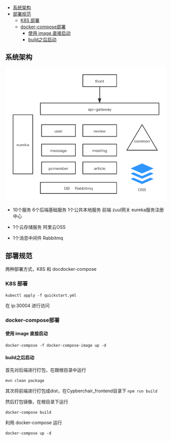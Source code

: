 <!-- TOC -->

- [系统架构](#系统架构)
- [部署规范](#部署规范)
    - [K8S 部署](#k8s-部署)
    - [docker-compose部署](#docker-compose部署)
        - [使用 image 直接启动](#使用-image-直接启动)
        - [build之后启动](#build之后启动)

<!-- /TOC -->
## 系统架构

![img](doc/images/jiagou.png)

- 10个服务
  6个后端基础服务
  1个公共本地服务
  前端
  zuul网关
  eureka服务注册中心

- 1个云存储服务
  阿里云OSS

- 1个消息中间件
  Rabbitmq

## 部署规范
两种部署方式，K8S 和  docdocker-compose
### K8S 部署

`kubectl apply -f quickstart.yml`

在 ip:30004 进行访问

### docker-compose部署

#### 使用 image 直接启动

`docker-compose -f docker-compose-image up -d`

#### build之后启动
首先对后端进行打包，在跟根目录中运行 

```mvn clean package```

其次将前端进行打包成dist，在Cypberchair_frontend目录下 
```npm run build```

然后打包镜像，在根目录下运行 

```docker-compose build```

利用 docker-compose 运行 

```docker-compose up -d```

